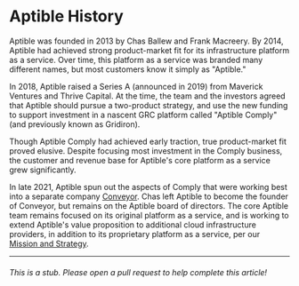 # Aptible History

Aptible was founded in 2013 by Chas Ballew and Frank Macreery. By 2014, Aptible had achieved strong product-market fit for its infrastructure platform as a service. Over time, this platform as a service was branded many different names, but most customers know it simply as "Aptible."

In 2018, Aptible raised a Series A (announced in 2019) from Maverick Ventures and Thrive Capital. At the time, the team and the investors agreed that Aptible should pursue a two-product strategy, and use the new funding to support investment in a nascent GRC platform called "Aptible Comply" (and previously known as Gridiron). 

Though Aptible Comply had achieved early traction, true product-market fit proved elusive. Despite focusing most investment in the Comply business, the customer and revenue base for Aptible's core platform as a service grew significantly.

In late 2021, Aptible spun out the aspects of Comply that were working best into a separate company [Conveyor](https://www.conveyor.com). Chas left Aptible to become the founder of Conveyor, but remains on the Aptible board of directors. The core Aptible team remains focused on its original platform as a service, and is working to extend Aptible's value proposition to additional cloud infrastructure providers, in addition to its proprietary platform as a service, per our [Mission and Strategy](/mission-strategy.md).

----

###### This is a stub. Please open a pull request to help complete this article!
